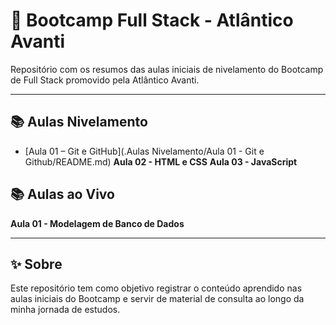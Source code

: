 # 🚀 Bootcamp Full Stack - Atlântico Avanti

Repositório com os resumos das aulas iniciais de nivelamento do Bootcamp de Full Stack promovido pela Atlântico Avanti.

---

## 📚 Aulas Nivelamento

- [Aula 01 – Git e GitHub](.Aulas Nivelamento/Aula 01 - Git e Github/README.md)
**Aula 02 - HTML e CSS**
**Aula 03 - JavaScript**


## 📚 Aulas ao Vivo

**Aula 01 - Modelagem de Banco de Dados**

---

## ✨ Sobre

Este repositório tem como objetivo registrar o conteúdo aprendido nas aulas iniciais do Bootcamp e servir de material de consulta ao longo da minha jornada de estudos.